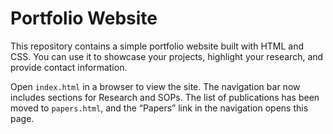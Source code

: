 # Portfolio Website

This repository contains a simple portfolio website built with HTML and CSS. You can use it to showcase your projects, highlight your research, and provide contact information.

Open `index.html` in a browser to view the site. The navigation bar now includes sections for Research and SOPs. The list of publications has been moved to `papers.html`, and the “Papers” link in the navigation opens this page.
